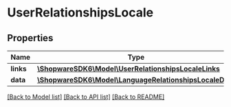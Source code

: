 # UserRelationshipsLocale

## Properties
Name | Type | Description | Notes
------------ | ------------- | ------------- | -------------
**links** | [**\ShopwareSDK6\Model\UserRelationshipsLocaleLinks**](UserRelationshipsLocaleLinks.md) |  | [optional] 
**data** | [**\ShopwareSDK6\Model\LanguageRelationshipsLocaleData**](LanguageRelationshipsLocaleData.md) |  | [optional] 

[[Back to Model list]](../../README.md#documentation-for-models) [[Back to API list]](../../README.md#documentation-for-api-endpoints) [[Back to README]](../../README.md)


